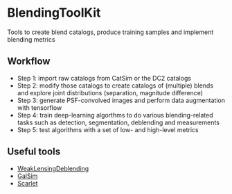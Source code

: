 # BlendingToolKit
Tools to create blend catalogs, produce training samples and implement blending metrics

## Workflow
- Step 1: import raw catalogs from CatSim or the DC2 catalogs
- Step 2: modify those catalogs to create catalogs of (multiple) blends and explore joint distributions (separation, magnitude difference)
- Step 3: generate PSF-convolved images and perform data augmentation with tensorflow
- Step 4: train deep-learning algorthms to do various blending-related tasks such as detection, segmentation, deblending and measurements
- Step 5: test algorithms with a set of low- and high-level metrics

## Useful tools
- [WeakLensingDeblending](https://github.com/LSSTDESC/WeakLensingDeblending)
- [GalSim](https://github.com/GalSim-developers/GalSim/)
- [Scarlet](https://github.com/fred3m/scarlet/)
